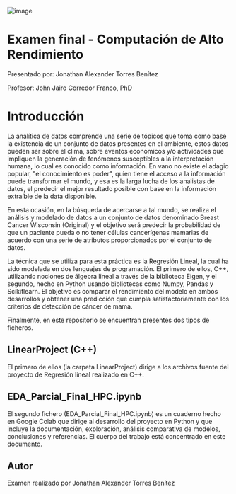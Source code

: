 ![image](https://user-images.githubusercontent.com/83324055/186306221-eb5af8a8-ed46-491b-9c15-8ee380cbf750.png)

# Examen final - Computación de Alto Rendimiento

Presentado por: Jonathan Alexander Torres Benítez

Profesor: John Jairo Corredor Franco, PhD

# Introducción

La analítica de datos comprende una serie de tópicos que toma como base la existencia de un conjunto de datos presentes en el ambiente, estos datos pueden ser sobre el clima, sobre eventos económicos y/o actividades que impliquen la generación de fenómenos susceptibles a la interpretación humana, lo cual es conocido como información. En vano no existe el adagio popular, "el conocimiento es poder", quien tiene el acceso a la información puede transformar el mundo, y esa es la larga lucha de los analistas de datos, el predecir el mejor resultado posible con base en la información extraíble de la data disponible.

En esta ocasión, en la búsqueda de acercarse a tal mundo, se realiza el análisis y modelado de datos a un conjunto de datos denominado Breast Cancer Wisconsin (Original) y el objetivo será predecir la probabilidad de que un paciente pueda o no tener células cancerígenas mamarias de acuerdo con una serie de atributos proporcionados por el conjunto de datos. 

La técnica que se utiliza para esta práctica es la Regresión Lineal, la cual ha sido modelada en dos lenguajes de programación. El primero de ellos, C++, utilizando nociones de álgebra lineal a través de la biblioteca Eigen, y el segundo, hecho en Python usando bibliotecas como Numpy, Pandas y Scikitlearn. El objetivo es comparar el rendimiento del modelo en ambos desarrollos y obtener una predicción que cumpla satisfactoriamente con los criterios de detección de cáncer de mama. 

Finalmente, en este repositorio se encuentran presentes dos tipos de ficheros. 

## LinearProject (C++)

El primero de ellos (la carpeta LinearProject) dirige a los archivos fuente del proyecto de Regresión lineal realizado en C++. 

## EDA_Parcial_Final_HPC.ipynb

El segundo fichero (EDA_Parcial_Final_HPC.ipynb) es un cuaderno hecho en Google Colab que dirige al desarrollo del proyecto en Python y que incluye la documentación, exploración, análisis comparativa de modelos, conclusiones y referencias. El cuerpo del trabajo está concentrado en este documento. 

## Autor

Examen realizado por Jonathan Alexander Torres Benítez
